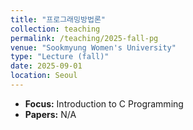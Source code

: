 ```yaml
---
title: "프로그래밍방법론"
collection: teaching
permalink: /teaching/2025-fall-pg
venue: "Sookmyung Women's University"
type: "Lecture (fall)"
date: 2025-09-01
location: Seoul
---
```



- **Focus:** Introduction to C Programming
- **Papers:** N/A
